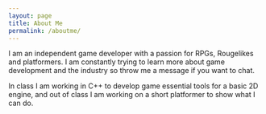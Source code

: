 ```yaml
---
layout: page
title: About Me
permalink: /aboutme/
---
```


I am an independent game developer with a passion for RPGs, Rougelikes and platformers.  I am constantly trying to learn more about game development and the industry so throw me a message if you want to chat.

In class I am working in C++ to develop game essential tools for a basic 2D engine, and out of class I am working on a short platformer to show what I can do.
